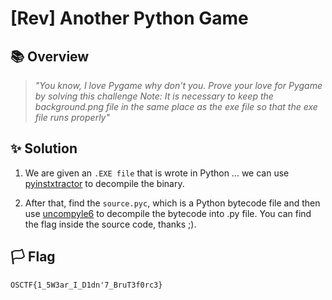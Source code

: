 # [Rev] Another Python Game

## 📚 Overview

> *"You know, I love Pygame why don't you. Prove your love for Pygame by solving this challenge Note: It is necessary to keep the background.png file in the same place as the exe file so that the exe file runs properly"*

## ✨ Solution

1. We are given an `.EXE file` that is wrote in Python ... we can use [pyinstxtractor](https://github.com/extremecoders-re/pyinstxtractor) to decompile the binary.

2. After that, find the `source.pyc`, which is a Python bytecode file and then use [uncompyle6](https://pypi.org/project/uncompyle6/) to decompile the bytecode into .py file. You can find the flag inside the source code, thanks ;).

## 🏳️ Flag

`OSCTF{1_5W3ar_I_D1dn'7_BruT3f0rc3}`